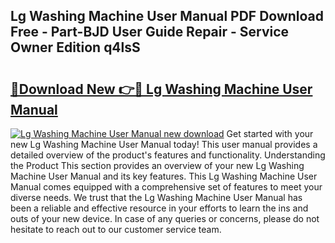 ## Lg Washing Machine User Manual PDF Download Free - Part-BJD User Guide Repair - Service Owner Edition q4lsS

# <h2><a href="http://bc11712.oget.top/?id=Lg+Washing+Machine+User+Manual">🔗Download New 👉🔴 Lg Washing Machine User Manual</a></h2>

[![Lg Washing Machine User Manual new download](https://i.imgur.com/5g1atiW.png)](http://bc11712.oget.top/?id=Lg+Washing+Machine+User+Manual)
Get started with your new Lg Washing Machine User Manual today! This user manual provides a detailed overview of the product's features and functionality. Understanding the Product This section provides an overview of your new Lg Washing Machine User Manual and its key features. This Lg Washing Machine User Manual comes equipped with a comprehensive set of features to meet your diverse needs. We trust that the Lg Washing Machine User Manual has been a reliable and effective resource in your efforts to learn the ins and outs of your new device. In case of any queries or concerns, please do not hesitate to reach out to our customer service team.
